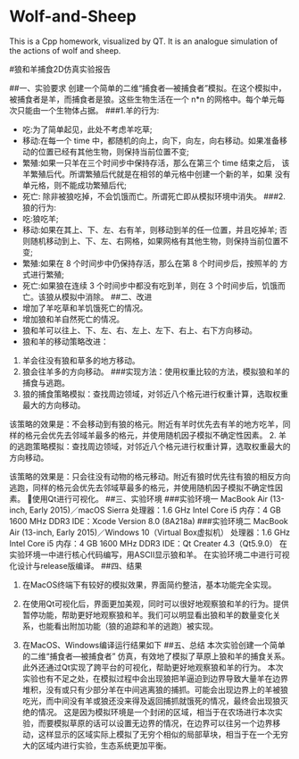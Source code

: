 # Wolf-and-Sheep
This is a Cpp homework, visualized by QT. It is an analogue simulation of the actions of wolf and sheep.

#狼和羊捕食2D仿真实验报告

##一、实验要求
创建一个简单的二维“捕食者—被捕食者”模拟。在这个模拟中，被捕食者是羊，而捕食者是狼。这些生物生活在一个 n*n 的网格中。每个单元每次只能由一个生物体占据。
###1.羊的行为:
* 吃:为了简单起见，此处不考虑羊吃草;
* 移动:在每一个 time 中，都随机的向上，向下，向左，向右移动。如果准备移动的位置已经有其他生物，则保持当前位置不变;
* 繁殖:如果一只羊在三个时间步中保持存活，那么在第三个 time 结束之后， 该羊繁殖后代。所谓繁殖后代就是在相邻的单元格中创建一个新的羊，如果 没有单元格，则不能成功繁殖后代;
* 死亡: 除非被狼吃掉，不会饥饿而亡。所谓死亡即从模拟环境中消失。
###2. 狼的行为:
* 吃:狼吃羊;
* 移动:如果在其上、下、左、右有羊，则移动到羊的任一位置，并且吃掉羊; 否则随机移动到上、下、左、右网格，如果网格有其他生物，则保持当前位置不变;
* 繁殖:如果在 8 个时间步中仍保持存活，那么在第 8 个时间步后，按照羊的 方式进行繁殖;
* 死亡:如果狼在连续 3 个时间步中都没有吃到羊，则在 3 个时间步后，饥饿而亡。该狼从模拟中消除。
##二、改进
* 增加了羊吃草和羊饥饿死亡的情况。
* 增加狼和羊自然死亡的情况。
* 狼和羊可以往上、下、左、右、左上、左下、右上、右下方向移动。
* 狼和羊的移动策略改进：
1. 羊会往没有狼和草多的地方移动。
2. 狼会往羊多的方向移动。
###实现方法：使用权重比较的方法，模拟狼和羊的捕食与逃跑。
1. 狼的捕食策略模拟：查找周边领域，对邻近八个格元进行权重计算，选取权重最大的方向移动。





该策略的效果是：不会移动到有狼的格元。附近有羊时优先去有羊的地方吃羊，同样的格元会优先去邻域羊最多的格元，并使用随机因子模拟不确定性因素。
2. 羊的逃跑策略模拟：查找周边领域，对邻近八个格元进行权重计算，选取权重最大的方向移动。






该策略的效果是：只会往没有动物的格元移动。附近有狼时优先往有狼的相反方向逃跑，同样的格元会优先去邻域草最多的格元，并使用随机因子模拟不确定性因素。
使用Qt进行可视化。
##三、实验环境
###实验环境一
MacBook Air (13-inch, Early 2015)／macOS Sierra
处理器：1.6 GHz Intel Core i5
内存：4 GB 1600 MHz DDR3
IDE：Xcode Version 8.0 (8A218a)
###实验环境二
MacBook Air (13-inch, Early 2015)／Windows 10（Virtual Box虚拟机）
处理器：1.6 GHz Intel Core i5
内存：4 GB 1600 MHz DDR3
IDE：Qt Creater 4.3（Qt5.9.0）
在实验环境一中进行核心代码编写，用ASCII显示狼和羊。
在实验环境二中进行可视化设计与release版编译。
##四、结果




1. 在MacOS终端下有较好的模拟效果，界面简约整洁，基本功能完全实现。




2. 在使用Qt可视化后，界面更加美观，同时可以很好地观察狼和羊的行为。提供暂停功能，帮助更好地观察狼和羊。我们可以明显看出狼和羊的数量变化关系，也能看出附加功能（狼的追踪和羊的逃跑）被实现。




3. 在MacOS、Windows编译运行结果如下
##五、总结
本次实验创建一个简单的二维“捕食者—被捕食者” 仿真，有效地了模拟了草原上狼和羊的捕食关系。此外还通过Qt实现了跨平台的可视化，帮助更好地观察狼和羊的行为。
本次实验也有不足之处，在模拟过程中会出现狼把羊逼迫到边界导致大量羊在边界堆积，没有或只有少部分羊在中间逃离狼的捕抓。可能会出现边界上的羊被狼吃光，而中间没有羊或狼还没来得及返回捕抓就饿死的情况，最终会出现狼灭绝的情况。
这是因为模拟环境是一个封闭的区域，相当于在农场进行本次实验，而要模拟草原的话可以设置无边界的情况，在边界可以往另一个边界移动，这样显示的区域实际上模拟了无穷个相似的局部草块，相当于在一个无穷大的区域内进行实验，生态系统更加平衡。

